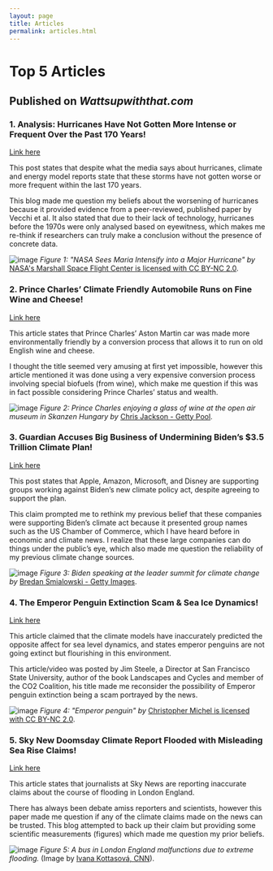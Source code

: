 ```yaml
---
layout: page
title: Articles
permalink: articles.html
---
```

# Top 5 Articles 
## Published on _Wattsupwiththat.com_ 
### 1. Analysis: Hurricanes Have Not Gotten More Intense or Frequent Over the Past 170 Years!

[Link here](https://wattsupwiththat.com/2021/10/11/analysis-hurricanes-have-not-gotten-more-intense-frequent-over-past-170-years/)

This post states that despite what the media says about hurricanes, climate and energy model reports state that these storms have not gotten worse or more frequent within the last 170 years. 

This blog made me question my beliefs about the worsening of hurricanes because it provided evidence from a peer-reviewed, published paper by Vecchi et al. It also stated that due to their lack of technology, hurricanes before the 1970s were only analysed based on eyewitness, which makes me re-think if researchers can truly make a conclusion without the presence of concrete data. 

![image](https://user-images.githubusercontent.com/92682877/137825380-672e260e-ea90-4fbd-9f06-d444a3787b19.png)
*Figure 1: "NASA Sees Maria Intensify into a Major Hurricane" by* [NASA's Marshall Space Flight Center is licensed with CC BY-NC 2.0](https://search.creativecommons.org/photos/0f740394-4975-49e4-8706-a7d006eff836). 


### 2.	Prince Charles’ Climate Friendly Automobile Runs on Fine Wine and Cheese!
[Link here](https://wattsupwiththat.com/2021/10/12/prince-charles-climate-friendly-automobile-runs-on-fine-wine-and-cheese/) 

This article states that Prince Charles’ Aston Martin car was made more environmentally friendly by a conversion process that allows it to run on old English wine and cheese.

I thought the title seemed very amusing at first yet impossible, however this article mentioned it was done using a very expensive conversion process involving special biofuels (from wine), which make me question if this was in fact possible considering Prince Charles’ status and wealth.  

![image](https://user-images.githubusercontent.com/92682877/138602478-aa4c76b5-d51a-43c7-9070-2a93e9794e53.png)
*Figure 2: Prince Charles enjoying a glass of wine at the open air museum in Skanzen Hungary by* [Chris Jackson - Getty Pool](https://www.gettyimages.ca/detail/news-photo/prince-charles-prince-of-wales-tastes-wine-in-a-cellar-as-news-photo/97820134). 


### 3. Guardian Accuses Big Business of Undermining Biden’s $3.5 Trillion Climate Plan!
[Link here](https://wattsupwiththat.com/2021/10/02/guardian-accuses-big-business-of-undermining-bidens-3-5-trillion-climate-plan/)

This post states that Apple, Amazon, Microsoft, and Disney are supporting groups working against Biden’s new climate policy act, despite agreeing to support the plan.

This claim prompted me to rethink my previous belief that these companies were supporting Biden’s climate act because it presented group names such as the US Chamber of Commerce, which I have heard before in economic and climate news. I realize that these large companies can do things under the public’s eye, which also made me question the reliability of my previous climate change sources.  

![image](https://user-images.githubusercontent.com/92682877/138602638-bac16b05-e66b-4dc5-9ef5-380ba5b2ffe2.png)
*Figure 3: Biden speaking at the leader summit for climate change by* [Bredan Smialowski - Getty Images](https://www.forbes.com/sites/jackkelly/2021/04/23/inside-bidens-plan-to-create-over-10-million-well-paying-jobs-with-his-clean-energy-initiative/?sh=283003582c10).

### 4.	The Emperor Penguin Extinction Scam & Sea Ice Dynamics!
[Link here](https://www.youtube.com/watch?v=LJHRkYCSJWI)

This article claimed that the climate models have inaccurately predicted the opposite affect for sea level dynamics, and states emperor penguins are not going extinct but flourishing in this environment. 

This article/video was posted by Jim Steele, a Director at San Francisco State University, author of the book Landscapes and Cycles and member of the CO2 Coalition, his title made me reconsider the possibility of Emperor penguin extinction being a scam portrayed by the news. 

![image](https://user-images.githubusercontent.com/92682877/138602793-2b182473-1e7d-4190-8b09-2ff1a4bcbbef.png)
*Figure 4: "Emperor penguin" by* [Christopher Michel is licensed with CC BY-NC 2.0](https://www.flickr.com/photos/cmichel67/37495505626/). 

### 5.	Sky New Doomsday Climate Report Flooded with Misleading Sea Rise Claims!
[Link here](https://wattsupwiththat.com/2021/10/13/sky-news-doomsday-climate-report-flooded-with-misleading-sea-rise-claims-guido/)

This article states that journalists at Sky News are reporting inaccurate claims about the course of flooding in London England. 

There has always been debate amiss reporters and scientists, however this paper made me question if any of the climate claims made on the news can be trusted. This blog attempted to back up their claim but providing some scientific measurements (figures) which made me question my prior beliefs.

![image](https://user-images.githubusercontent.com/92682877/137825638-82537bca-fdfc-4e9a-bda4-1e6333e9b4bb.png)
*Figure 5: A bus in London England malfunctions due to extreme flooding.* (Image by [Ivana Kottasová, CNN](https://user-images.githubusercontent.com/92682877/137825638-82537bca-fdfc-4e9a-bda4-1e6333e9b4bb.png)). 
